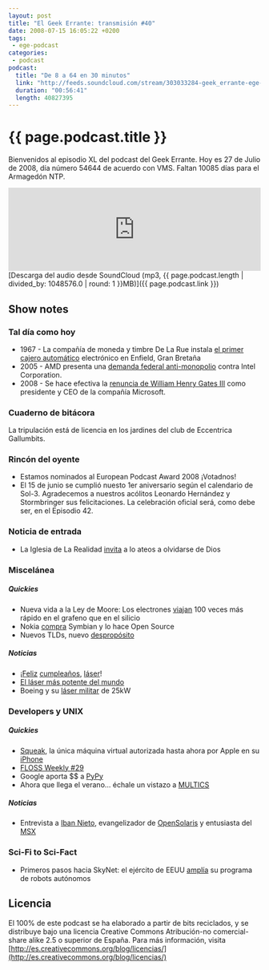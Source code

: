 ```yaml
---
layout: post
title: "El Geek Errante: transmisión #40"
date: 2008-07-15 16:05:22 +0200
tags:
 - ege-podcast
categories:
 - podcast
podcast:
  title: "De 8 a 64 en 30 minutos"
  link: "http://feeds.soundcloud.com/stream/303033284-geek_errante-ege-podcast-ep40.mp3"
  duration: "00:56:41"
  length: 40827395
---
```


# {{ page.podcast.title }}
Bienvenidos al episodio XL del podcast del Geek Errante. Hoy es 27 de Julio de 2008, día número 54644 de acuerdo con VMS. Faltan 10085 días para el Armagedón NTP.

<iframe width="100%" height="166" scrolling="no" frameborder="no" src="https://w.soundcloud.com/player/?url=https%3A//api.soundcloud.com/tracks/303033284&amp;color=ff5500&amp;auto_play=false&amp;hide_related=false&amp;show_comments=true&amp;show_user=true&amp;show_reposts=false"></iframe>
[Descarga del audio desde SoundCloud (mp3, {{ page.podcast.length | divided_by: 1048576.0 | round: 1 }}MB)]({{ page.podcast.link }})

## Show notes

### Tal día como hoy
- 1967 - La compañía de moneda y timbre De La Rue instala [el primer cajero automático](http://www.bbc.co.uk/london/content/articles/2007/06/26/cash_machine_feature.shtml) electrónico en Enfield, Gran Bretaña
- 2005 - AMD presenta una [demanda federal anti-monopolio](https://en.wikipedia.org/wiki/Advanced_Micro_Devices,_Inc._v._Intel_Corp.) contra Intel Corporation.
- 2008 - Se hace efectiva la [renuncia de William Henry Gates III](http://www.businessinsider.com/bill-gates-2014-2) como presidente y CEO de la compañía Microsoft.

### Cuaderno de bitácora
La tripulación está de licencia en los jardines del club de Eccentrica Gallumbits.

### Rincón del oyente
- Estamos nominados al European Podcast Award 2008 ¡Votadnos!
- El 15 de junio se cumplió nuesto 1er aniversario según el calendario de Sol-3. Agradecemos a nuestros acólitos Leonardo Hernández y Stormbringer sus felicitaciones. La celebración oficial será, como debe ser, en el Episodio 42.

### Noticia de entrada
- La Iglesia de La Realidad [invita](http://www.dvorak.org/blog/2008/06/12/church-of-reality-calls-on-atheists-to-give-up-on-god/) a lo ateos a olvidarse de Dios

### Miscelánea

##### Quickies
- Nueva vida a la Ley de Moore: Los electrones [viajan](https://www.sciencedaily.com/releases/2008/03/080324094514.htm) 100 veces más rápido en el grafeno que en el silicio
- Nokia [compra](http://www.nokia.com/en_int/news/releases/2008/12/02/nokia-acquires-symbian-limited) Symbian y lo hace Open Source
- Nuevos TLDs, nuevo [despropósito](http://www.reuters.com/article/us-internet-names-idUSN2635186520080626)

##### Noticias
- ¡[Feliz](https://www.wired.com/2008/06/gallery-lasers/) [cumpleaños](https://www.wired.com/2008/05/dayintech-0516-2/), [láser](https://en.wikipedia.org/wiki/Laser)!
- [El láser más potente del mundo](http://www.elmundo.es/elmundo/2008/04/10/ciencia/1207844976.html)
- Boeing y su [láser militar](http://gizmodo.com/5013018/boeing-successfully-fires-25-kw-solid-state-lasers-laser-weapons-one-step-closer-to-being-a-reality) de 25kW

### Developers y UNIX

##### Quickies
- [Squeak](http://squeak.org/), la única máquina virtual autorizada hasta ahora por Apple en su [iPhone](https://news.squeak.org/2008/06/11/squeak-on-the-iphone/)
- [FLOSS Weekly #29](https://twit.tv/shows/floss-weekly/episodes/29)
- Google aporta $$ a [PyPy](https://morepypy.blogspot.com.es/2008/06/pypy-improvements.html)
- Ahora que llega el verano… échale un vistazo a [MULTICS](https://www.linux.com/news/mit-releases-sources-multics-father-unix)

##### Noticias
- Entrevista a [Iban Nieto](https://twitter.com/ibannieto), evangelizador de [OpenSolaris](https://es.wikipedia.org/wiki/OpenSolaris) y entusiasta del [MSX](https://www.msx.org/)

### Sci-Fi to Sci-Fact
- Primeros pasos hacia SkyNet: el ejército de EEUU [amplía](https://www.engadget.com/2008/02/29/army-orders-24-new-sentry-bots-judgment-day-moved-up-two-months/) su programa de robots autónomos

## Licencia
El 100% de este podcast se ha elaborado a partir de bits reciclados, y se distribuye bajo una licencia Creative Commons Atribución-no comercial-share alike 2.5 o superior de España. Para más información, visita [http://es.creativecommons.org/blog/licencias/](http://es.creativecommons.org/blog/licencias/)

